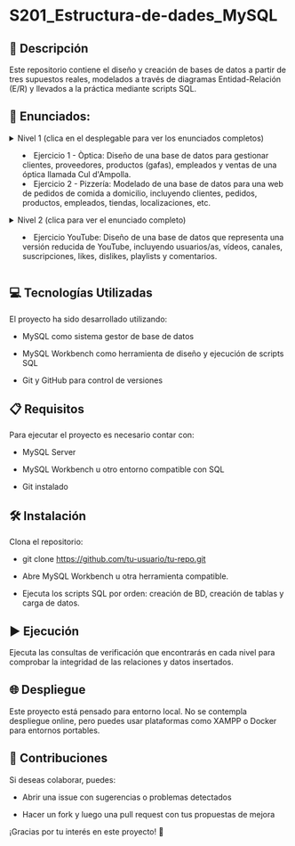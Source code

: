# S201_Estructura-de-dades_MySQL

## 📄 Descripción

Este repositorio contiene el diseño y creación de bases de datos a partir de tres supuestos reales, modelados a través de diagramas Entidad-Relación (E/R) y llevados a la práctica mediante scripts SQL.

## 🔽 Enunciados:
 <details>
 <summary>
  Nivel 1 (clica en el desplegable para ver los enunciados completos)
   
   - Ejercicio 1 - Òptica: Diseño de una base de datos para gestionar clientes, proveedores, productos (gafas), empleados y ventas de una óptica llamada Cul d'Ampolla.
   - Ejercicio 2 - Pizzería: Modelado de una base de datos para una web de pedidos de comida a domicilio, incluyendo clientes, pedidos, productos, empleados, tiendas, localizaciones, etc.
   
  </summary>
  
    ## Ejercicio 1 - Óptica
    Una óptica llamada "Cul d'Ampolla" quiere informatizar la gestión de clientes y ventas de gafas.
    
    Proveedores:
    - Nombre
    - Dirección (calle, número, piso, puerta, ciudad, código postal y país)
    - Teléfono
    - Fax
    - NIF
    
    Política de compras:
    Las gafas de una marca se compran a un único proveedor (para obtener mejores precios), pero pueden comprarse gafas de varias marcas a un mismo proveedor.
    
    Datos de las gafas:
    - Marca
    - Graduación de cada lente
    - Tipo de montura (flotante, pasta o metálica)
    - Color de la montura
    - Color de cada lente
    - Precio
    
    Datos de clientes:
    - Nombre
    - Dirección postal
    - Teléfono
    - Correo electrónico
    - Fecha de registro
    - Cliente que lo recomendó (si aplica)
    - Empleado/a que realizó la venta
  
    Consultas de verificación:
    - Listar el total de facturas de un cliente/a en un periodo determinado.
    - Listar los diferentes modelos de gafas vendidas por un empleado durante un año.
    - Listar los proveedores que han suministrado gafas vendidas por la óptica.
    
    ## Ejercicio 2 - Pizzería
    
    Diseño de web para pedidos de comida a domicilio por internet.
    
    Datos de clientes (identificador único):
    - Nombre  
    Apellidos
    Dirección
    Código postal
    Localidad
    Provincia
    Teléfono
    
    Estructura adicional:
    Localidades y provincias en tablas separadas
    Una localidad pertenece a una provincia
    Una provincia tiene muchas localidades
    
    Pedidos (identificador único):
    - Fecha/hora
    - Tipo (domicilio o recoger en tienda)
    - Cantidad de productos por tipo
    - Precio total
    
    Productos (identificador único):
    - Nombre
    - Descripción   
    - Imagen 
    - Precio
   
    Especificaciones:
    Pizzas tienen categorías (nombre variable)
    Una pizza solo tiene una categoría
    Una categoría puede tener muchas pizzas
    
    Tiendas (identificador único):
    - Dirección
    - Código postal
    - Localidad
    - Provincia
    
    Empleados (identificador único):
    - Nombre
    - Apellidos
    - NIF
    - Teléfono
    - Rol (cocinero/a o repartidor/a)
    
    Datos de reparto:
    - Repartidor/a asignado
    - Fecha/hora de entrega
 
    Consultas de verificación:
    - Listar cuántos productos de categoría 'Bebidas' se han vendido en una determinada localidad.
    - Listar cuántos pedidos ha efectuado un determinado empleado/a.

</details>

 <details>
 <summary>
      Nivel 2  (clica para ver el enunciado completo)
   
   - Ejercicio YouTube: Diseño de una base de datos que representa una versión reducida de YouTube, incluyendo usuarios/as, vídeos, canales, suscripciones, likes, dislikes, playlists y comentarios.
    
  
  </summary>
  
    Ejercicio - YouTube
    Desarrollaremos un modelo sencillo de cómo sería la base de datos para una versión reducida de YouTube.
    
    De cada usuario/a guardamos un identificador único:
    
    - Email.
    - Contraseña. 
    - Nombre de usuario/a.  
    - Fecha de nacimiento.
    - Sexo.
    - País.
    - Código postal.
  
    Un usuario/a publica videos. De cada video guardamos un identificador único:
    - Un título.
    - Una descripción.
    - Un tamaño.
    - El nombre del archivo de video. 
    - Duración del video.
    - Una miniatura (thumbnail).
    - El número de reproducciones.
    - El número de likes.
    - El número de dislikes.
    
    Un video puede tener tres estados diferentes: público, oculto y privado.
    Un video puede tener muchas etiquetas. Una etiqueta se identifica por un identificador único y un nombre de etiqueta.
    Es importante registrar quién es el usuario/a que publica el video y en qué fecha/hora lo hace.
    
    Un usuario/a puede crear un canal. Un canal tiene un identificador único:
    - Un nombre.
    - Una descripción.
    - Una fecha de creación.
    
    Un usuario/a puede suscribirse a los canales de otros usuarios/as.
    Un usuario/a puede darle un like o un dislike a un video una única vez.
    Se debe llevar un registro de los usuarios/as que han dado like o dislike a un video determinado, y en qué fecha/hora lo hicieron.
    
    Un usuario/a puede crear playlists con los videos que le gustan. Cada playlist tiene un identificador único: 
    - Un nombre.
    - Una fecha de creación.
    - Un estado que indica si puede ser pública o privada.
    - Un usuario/a puede escribir comentarios en un video determinado. Cada comentario está identificado por un identificador único:
    - El texto del comentario.
    - La fecha/hora en la que se realizó.
    
    Un usuario/a puede marcar un comentario como me gusta o no me gusta.
    Se debe llevar un registro de los usuarios/as que han marcado un comentario como me gusta/no me gusta, y en qué fecha/hora lo hicieron.

    Consultas de verificación:
    - Obtener los vídeos subidos por un usuario/a con más de X reproducciones.
    - Listar los comentarios con más likes en un vídeo determinado.
    - Saber cuántas veces un vídeo ha sido marcado como like o dislike.

    
</details>

## 💻 Tecnologías Utilizadas

El proyecto ha sido desarrollado utilizando:

- MySQL como sistema gestor de base de datos

- MySQL Workbench como herramienta de diseño y ejecución de scripts SQL

- Git y GitHub para control de versiones

## 📋 Requisitos

Para ejecutar el proyecto es necesario contar con:

- MySQL Server

- MySQL Workbench u otro entorno compatible con SQL

- Git instalado

## 🛠️ Instalación

Clona el repositorio:

- git clone https://github.com/tu-usuario/tu-repo.git

- Abre MySQL Workbench u otra herramienta compatible.

- Ejecuta los scripts SQL por orden: creación de BD, creación de tablas y carga de datos.

## ▶️ Ejecución

Ejecuta las consultas de verificación que encontrarás en cada nivel para comprobar la integridad de las relaciones y datos insertados.

## 🌐 Despliegue

Este proyecto está pensado para entorno local. No se contempla despliegue online, pero puedes usar plataformas como XAMPP o Docker para entornos portables.

## 🤝 Contribuciones

Si deseas colaborar, puedes:

- Abrir una issue con sugerencias o problemas detectados

- Hacer un fork y luego una pull request con tus propuestas de mejora

¡Gracias por tu interés en este proyecto! 🚀

